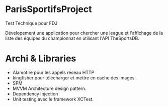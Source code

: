 # ParisSportifsProject
Test Technique pour FDJ

Dévelopement une application pour chercher une league et l'affichage de la liste des équipes du championnat en utilisant l'API TheSportsDB.

# Archi & Libraries
- Alamofire pour les appels réseau HTTP
- kingfisher pour télécharger et mettre en cache des images
- SPM
- MVVM Architecture design pattern.
- Dependency Injection
- Unit testing avec le framework XCTest.
